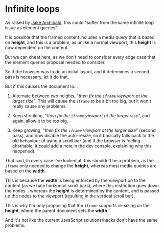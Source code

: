 
# Infinite loops

As raised by [Jake Archibald](https://lists.w3.org/Archives/Public/www-style/2016Feb/0065.html), this could "suffer from the same infinite loop issue as element queries".

It is possible that the framed content includes a media query that is based on **height**, and this is a problem, as unlike a normal viewport, this **height** is now dependent on the content.

But we can cheat here, as we don't need to consider every edge case that the element queries proposal needed to consider.

So if the browser was to do an initial layout, and it determines a second pass is necessary, let it do that.

But if this causes the document to...

1. Alternate between two heights, "*then fix the `iframe` viewport at the larger size*". This will cause the `iframe` to be a bit too big, but it won't really cause any problems.

2. Keep shrinking, "*then fix the `iframe` viewport at the larger size*", and again, allow it to be too big.

3. Keep growing, "*then fix the `iframe` viewport at the larger size*" (second pass), and now disable the auto-resize, so it basically falls back to the old behaviour of using a scroll bar (and if the browser is feeling charitable, it could add a note in the dev console, explaining why this happened).

That said, In every case I've looked at, this shouldn't be a problem, as the `iframe` only needed to change the **height**, whereas most media queries are based on the **width**.

This is because the **width** is being enforced by the viewport on to the content (as we hate horizontal scroll bars), where this restriction goes down the nodes... whereas the **height** is determined by the content, and is passed up the nodes to the viewport (resulting in the vertical scroll bar).

This is why I'm only proposing that the `iframe` supports re-sizing on the **height**, where the parent document sets the **width**.

And it's not like the current JavaScript solutions/hacks don't have the same problems.
